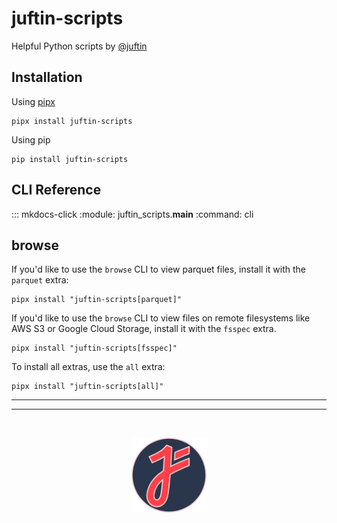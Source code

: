 # juftin-scripts

Helpful Python scripts by [@juftin](https://github.com/juftin)

## Installation

Using [pipx](https://pypa.github.io/pipx/)

```shell
pipx install juftin-scripts
```

Using pip

```shell
pip install juftin-scripts
```

## CLI Reference

::: mkdocs-click
    :module: juftin_scripts.__main__
    :command: cli

## browse

If you'd like to use the `browse` CLI to view parquet files,
install it with the `parquet` extra:

```shell
pipx install "juftin-scripts[parquet]"
```

If you'd like to use the `browse` CLI to view files on remote
filesystems like AWS S3 or Google Cloud Storage, install it with the
`fsspec` extra.

```shell
pipx install "juftin-scripts[fsspec]"
```

To install all extras, use the `all` extra:

```shell
pipx install "juftin-scripts[all]"
```

___________
___________

<br/>

<p align="center"><a href="https://github.com/juftin"><img src="https://raw.githubusercontent.com/juftin/juftin/main/static/juftin.png" width="120" height="120" alt="logo"></p>
